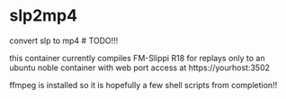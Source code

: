 # slp2mp4
convert slp to mp4 # TODO!!!

this container currently compiles FM-Slippi R18 for replays only to an ubuntu noble container with web port access at https://yourhost:3502

ffmpeg is installed so it is hopefully a few shell scripts from completion!!
